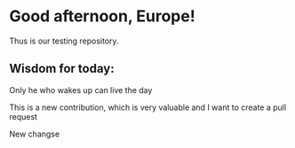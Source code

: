 # Good afternoon, Europe!

Thus is our testing repository.


## Wisdom for today:
Only he who wakes up can live the day


This is a new contribution, which is very valuable and I want to create a pull request

New changse
